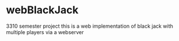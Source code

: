 # webBlackJack
3310 semester project
this is a web implementation of black jack with multiple players via a webserver
